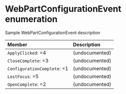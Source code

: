 # WebPartConfigurationEvent enumeration
Sample WebPartConfigurationEvent description

| Member	   | Description|
|:-------------|:-------|
|`ApplyClicked`: =4      | (undocumented) |
|`CloseComplete`: =3      | (undocumented) |
|`ConfigurationComplete`: =1      | (undocumented) |
|`LostFocus`: =5      | (undocumented) |
|`OpenComplete`: =2      | (undocumented) |
